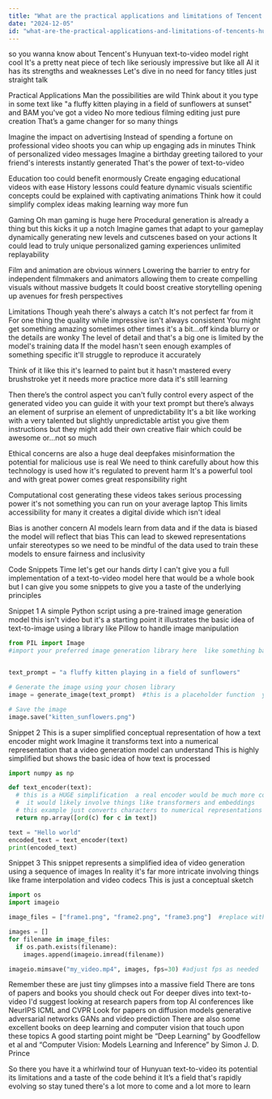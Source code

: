 ```yaml
---
title: "What are the practical applications and limitations of Tencent's Hunyuan text-to-video model?"
date: "2024-12-05"
id: "what-are-the-practical-applications-and-limitations-of-tencents-hunyuan-text-to-video-model"
---
```


 so you wanna know about Tencent's Hunyuan text-to-video model right cool  It's a pretty neat piece of tech  like seriously impressive  but like all AI it has its strengths and weaknesses  Let's dive in  no need for fancy titles just straight talk

Practical Applications Man the possibilities are wild  Think about it you type in some text  like "a fluffy kitten playing in a field of sunflowers at sunset" and BAM you've got a video  No more tedious filming editing  just pure creation  That’s a game changer for so many things

Imagine the impact on advertising  Instead of spending a fortune on professional video shoots you can whip up engaging ads in minutes  Think of personalized video messages  Imagine a birthday greeting tailored to your friend's interests instantly generated  That's the power of text-to-video

Education too could benefit enormously  Create engaging educational videos with ease  History lessons could feature dynamic visuals  scientific concepts could be explained with captivating animations   Think how it could simplify complex ideas  making learning way more fun

Gaming  Oh man gaming is huge here  Procedural generation is already a thing but this kicks it up a notch   Imagine games that adapt to your gameplay dynamically generating new levels and cutscenes based on your actions  It could lead to truly unique personalized gaming experiences  unlimited replayability

Film and animation are obvious winners  Lowering the barrier to entry for independent filmmakers and animators  allowing them to create compelling visuals without massive budgets  It could boost creative storytelling  opening up avenues for fresh perspectives

Limitations Though  yeah there's always a catch  It's not perfect  far from it  For one thing  the quality  while impressive isn't always consistent  You might get something amazing sometimes  other times it's a bit…off  kinda blurry or the details are wonky  The level of detail  and that's a big one  is limited by the model's training data  If the model hasn't seen enough examples of something specific it'll struggle to reproduce it accurately  

Think of it like this  it's learned to paint but it hasn't mastered every brushstroke yet  it needs more practice more data  it's still learning

Then there’s the control aspect  you can't fully control every aspect of the generated video  you can guide it with your text prompt but there’s always an element of surprise  an element of unpredictability   It's a bit like working with a very talented but slightly unpredictable artist  you give them instructions  but they might add their own creative flair  which could be awesome or…not so much

Ethical concerns are also a huge deal  deepfakes  misinformation  the potential for malicious use is real  We need to think carefully about how this technology is used  how it's regulated  to prevent harm  It's a powerful tool  and with great power comes great responsibility  right

Computational cost  generating these videos takes serious processing power  it's not something you can run on your average laptop  This limits accessibility for many  it creates a digital divide  which isn't ideal

Bias is another concern  AI models learn from data  and if the data is biased the model will reflect that bias  This can lead to skewed representations  unfair stereotypes  so we need to be mindful of the data used to train these models  to ensure fairness and inclusivity


Code Snippets Time  let's get our hands dirty  I can't give you a full implementation of a text-to-video model here  that would be a whole book  but I can give you some snippets to give you a taste of the underlying principles

Snippet 1  A simple Python script using a pre-trained image generation model  this isn't video but it's a starting point it illustrates the basic idea of text-to-image  using a library like  Pillow  to handle image manipulation



```python
from PIL import Image
#import your preferred image generation library here  like something based on Stable Diffusion or similar


text_prompt = "a fluffy kitten playing in a field of sunflowers"

# Generate the image using your chosen library
image = generate_image(text_prompt)  #this is a placeholder function  you'd replace it

# Save the image
image.save("kitten_sunflowers.png")
```

Snippet 2  This is a super simplified conceptual representation of how a text encoder might work  Imagine it transforms text into a numerical representation that a video generation model can understand   This is highly simplified but shows the basic idea of how text is processed


```python
import numpy as np

def text_encoder(text):
  # this is a HUGE simplification  a real encoder would be much more complex
  #  it would likely involve things like transformers and embeddings
  # this example just converts characters to numerical representations
  return np.array([ord(c) for c in text])

text = "Hello world"
encoded_text = text_encoder(text)
print(encoded_text)
```



Snippet 3   This snippet represents a simplified idea of video generation using a sequence of images  In reality  it's far more intricate  involving things like frame interpolation and video codecs   This is just a conceptual sketch


```python
import os
import imageio

image_files = ["frame1.png", "frame2.png", "frame3.png"]  #replace with your actual image file names

images = []
for filename in image_files:
  if os.path.exists(filename):
    images.append(imageio.imread(filename))

imageio.mimsave("my_video.mp4", images, fps=30) #adjust fps as needed
```

Remember these are just tiny glimpses into a massive field  There are tons of papers and books you should check out  For deeper dives into text-to-video  I'd suggest looking at research papers from top AI conferences like NeurIPS  ICML  and CVPR  Look for papers on diffusion models  generative adversarial networks GANs  and video prediction  There are also some excellent books on deep learning and computer vision that touch upon these topics  A good starting point might be “Deep Learning” by Goodfellow et al  and “Computer Vision: Models Learning and Inference” by Simon J. D. Prince


So there you have it  a whirlwind tour of Hunyuan text-to-video  its potential  its limitations and a taste of the code behind it  It’s a field that's rapidly evolving so stay tuned  there's a lot more to come  and a lot more to learn
